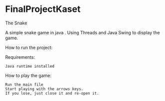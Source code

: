 # FinalProjectKaset

The Snake

A simple snake game in java . Using Threads and Java Swing to display the game. 

How to run the project:

Requirements:

    Java runtime installed

How to play the game:

    Run the main file
    Start playing with the arrows keys.
    If you lose, just close it and re-open it.
